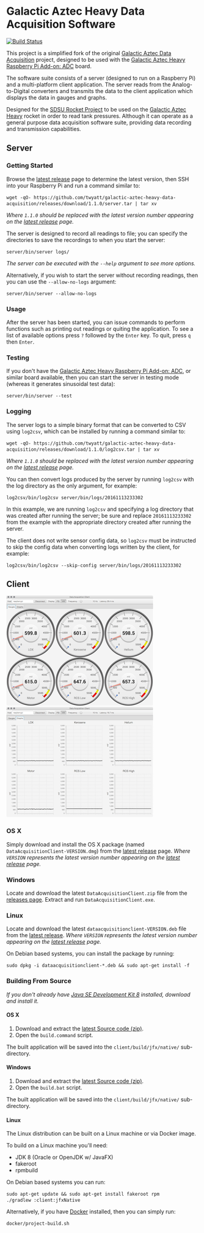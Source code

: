 # Galactic Aztec Heavy Data Acquisition Software
[![Build Status](https://travis-ci.org/twyatt/galactic-aztec-heavy-data-acquisition.svg?branch=master)](https://travis-ci.org/twyatt/galactic-aztec-heavy-data-acquisition)


This project is a simplified fork of the original [Galactic Aztec Data Acquisition] project, designed to be used with the [Galactic Aztec Heavy Raspberry Pi Add-on: ADC] board.

The software suite consists of a server (designed to run on a Raspberry Pi) and a multi-platform client application. The server reads from the Analog-to-Digital converters and transmits the data to the client application which displays the data in gauges and graphs.

Designed for the [SDSU Rocket Project] to be used on the [Galactic Aztec Heavy] rocket in order to read tank pressures. Although it can operate as a general purpose data acquisition software suite, providing data recording and transmission capabilities.


## Server

### Getting Started

Browse the [latest release] page to determine the latest version, then SSH into your Raspberry Pi and run a command similar to:
```
wget -qO- https://github.com/twyatt/galactic-aztec-heavy-data-acquisition/releases/download/1.1.0/server.tar | tar xv
```
_Where `1.1.0` should be replaced with the latest version number appearing on the [latest release] page._

The server is designed to record all readings to file; you can specify the directories to save the recordings to when you start the server:
```
server/bin/server logs/
```
_The server can be executed with the `--help` argument to see more options._

Alternatively, if you wish to start the server without recording readings, then you can use the `--allow-no-logs` argument:
```
server/bin/server --allow-no-logs
```

### Usage

After the server has been started, you can issue commands to perform functions such as printing out readings or quiting the application. To see a list of available options press `?` followed by the `Enter` key. To quit, press `q` then `Enter`.

### Testing

If you don't have the [Galactic Aztec Heavy Raspberry Pi Add-on: ADC], or similar board available, then you can start the server in testing mode (whereas it generates sinusoidal test data):
```
server/bin/server --test
```

### Logging

The server logs to a simple binary format that can be converted to CSV using `log2csv`, which can be installed by running a command similar to:
```
wget -qO- https://github.com/twyatt/galactic-aztec-heavy-data-acquisition/releases/download/1.1.0/log2csv.tar | tar xv
```
_Where `1.1.0` should be replaced with the latest version number appearing on the [latest release] page._

You can then convert logs produced by the server by running `log2csv` with the log directory as the only argument, for example:
```
log2csv/bin/log2csv server/bin/logs/20161113233302
```
In this example, we are running `log2csv` and specifying a log directory that was created after running the server; be sure and replace `20161113233302` from the example with the appropriate directory created after running the server.

The client does not write sensor config data, so `log2csv` must be instructed to skip the config data when converting logs written by the client, for example:
```
log2csv/bin/log2csv --skip-config server/bin/logs/20161113233302
```


## Client

[![Client Gauges Screenshot](artwork/thumb_client_gauges.png?raw=true)](artwork/client_gauges.png?raw=true)
[![Client Graphs Screenshot](artwork/thumb_client_graphs.png?raw=true)](artwork/client_graphs.png?raw=true)

### OS X

Simply download and install the OS X package (named `DataAcquisitionClient-VERSION.dmg`) from the [latest release] page.
_Where `VERSION` represents the latest version number appearing on the [latest release] page._

### Windows

Locate and download the latest `DataAcquisitionClient.zip` file from the [releases page]. Extract and run `DataAcquisitionClient.exe`.

### Linux

Locate and download the latest `dataacquisitionclient-VERSION.deb` file from the [latest release].
_Where `VERSION` represents the latest version number appearing on the [latest release] page._

On Debian based systems, you can install the package by running:

```
sudo dpkg -i dataacquisitionclient-*.deb && sudo apt-get install -f
```

### Building From Source

_If you don't already have [Java SE Development Kit 8] installed, download and install it._

#### OS X

1. Download and extract the [latest Source code (zip)].
1. Open the `build.command` script.

The built application will be saved into the `client/build/jfx/native/` sub-directory.

#### Windows

1. Download and extract the [latest Source code (zip)].
1. Open the `build.bat` script.

The built application will be saved into the `client/build/jfx/native/` sub-directory.

#### Linux

The Linux distribution can be built on a Linux machine or via Docker image.

To build on a Linux machine you'll need:

- JDK 8 (Oracle or OpenJDK w/ JavaFX)
- fakeroot
- rpmbuild

On Debian based systems you can run:

```
sudo apt-get update && sudo apt-get install fakeroot rpm
./gradlew :client:jfxNative
```

Alternatively, if you have [Docker] installed, then you can simply run:

```
docker/project-build.sh
```


[Galactic Aztec Data Acquisition]: https://github.com/twyatt/galactic-aztec-data-acquisition
[Galactic Aztec Heavy Raspberry Pi Add-on: ADC]: https://github.com/twyatt/galactic-aztec-heavy-rpi-addon-adc
[SDSU Rocket Project]: http://rocket.sdsu.edu/
[Galactic Aztec Heavy]: http://rocket.sdsu.edu/rockets#galactic-aztec-heavy
[latest release]: https://github.com/twyatt/galactic-aztec-heavy-data-acquisition/releases/latest
[releases page]: https://github.com/twyatt/galactic-aztec-heavy-data-acquisition/releases
[Java SE Development Kit 8]: http://www.oracle.com/technetwork/java/javase/downloads/jdk8-downloads-2133151.html
[latest Source code (zip)]: https://github.com/twyatt/galactic-aztec-heavy-data-acquisition/zipball/master
[Docker]: https://www.docker.com